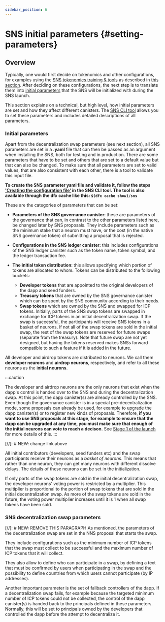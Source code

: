 ```yaml
---
sidebar_position: 6
---
```

# SNS initial parameters {#setting-parameters}
## Overview
Typically, one would first decide on tokenomics and other configurations, 
for examples using the
[SNS tokenomics training & tools](https://wiki.internetcomputer.org/wiki/How-To:_SNS_tokenomics_configuration)
as described in [this section](./tokenomics-intro.md).
After deciding on these configurations, the next step is to
translate them into 
[initial parameters](../launching/launch-steps.md/#SNS-launch-step-preparation) <!-- NEW: UPDATE LINK --> that the SNS will be initialized with during the SNS launch.


This section explains on a technical, but high level, how initial parameters are set and how they affect different canisters.
The [SNS CLI tool](https://github.com/dfinity/ic/tree/master/rs/sns/cli)
allows you to set these parameters and includes detailed descriptions of all parameters.

### Initial parameters
<!-- NEW: All SNS parameters are set in a **.yaml** file that can then be passed as an argument to the NNS proposal that triggers the SNS launch, both for testing and in production.
There are some parameters that have to be set and others that are set to a default value but that can also be changed. To make sure that all parameters are set to valid values, that are also consistent
with each other, there is a tool to validate a given input file. -->
Apart from the decentralization swap parameters
(see next section), all SNS parameters are set in a **.yaml** file that can 
then be passed as an argument
when installing the SNS, both for testing and in production.
There are some parameters that have to be set and others that are set to a
default value but that can also be changed.
To make sure that all parameters are set to valid values, that are also consistent
with each other, there is a tool to validate this input file. 

**To create the SNS parameter yaml file and validate it, follow the steps
['Creating the configuration file'](https://github.com/dfinity/ic/tree/master/rs/sns/cli#creating-the-configuration-file)
in the SNS CLI tool.
The tool is also available through the dfx cache like this: `$(dfx cache show)/sns`**

These are the categories of parameters that can be set:
- **Parameters of the SNS governance canister**: these are parameters of the governance
that can, in contrast to the other parameters listed here, be changed later 
   by SNS proposals. They include parameters such as the
   minimum stake that a neuron must have, or the cost (in the native SNS governance
  token) of submitting a proposal that is rejected.
   
- **Configurations in the SNS ledger canister:** this includes configurations of the SNS 
ledger canister such as the token name, token symbol, and the ledger transaction fee.

- **The initial token distribution**: this allows specifying which portion 
   of tokens are allocated to whom. Tokens can be distributed to the following buckets:
   - **Developer tokens** that are appointed to the original developers of the dapp and 
      seed funders.
   - **Treasury tokens** that are owned by the SNS governance canister which can be
      spent by the SNS community according to their needs.
   - **Swap tokens** which are owned by the SNS and swapped for ICP tokens.
      Initially, parts of the SNS swap tokens are swapped in exchange for ICP tokens
      in an initial decentralization swap. If the swap is successful, the participants
      will receive SNS tokens in a basket of neurons. 
      If not all of the swap tokens are sold in the initial swap, the rest of the
      swap tokens are reserved for future swaps (separate from the treasury). 
      Note that future swap are not yet designed, but having the tokens reserved
      makes SNSs forward compatible to such a feature if it is added in the future.

<!-- NEW BULLET POINT:
**Decentralization swap parameters**: this defines the parameters of the decentralization swap. MAKE SUB-BULLETS
**Rules of the swap** such as the minimum number of ICP tokens that the swap must collect to be successful and the maximum number of ICP tokens that it will collect. 
**Conditions of swap participation** such as the definition of a text that must be confirmed by users when participating in the swap and the possibility to define countries from which users cannot participate (by IP addresses).
**Fallback controllers of the dapp:** Another important parameter is the set of fallback controllers of the dapp.
   If a decentralization swap fails, for example because the targeted minimum number
   of ICP tokens could not be collected, the control of the dapp canister(s) is
   handed back to the principals defined in these parameters.
   Normally, this will be set to principals owned by the developers that controlled the dapp
   before the attempt to decentralize it. 
-->
      
All developer and airdrop tokens are distributed to neurons.
We call them **developer neurons** and **airdrop neurons**,
respectively, and refer to all these neurons as the **initial neurons**.

:::caution

The developer and airdrop neurons are the only neurons that exist when
the dapp's control is handed over to the SNS and during the
decentralization swap.
At this point, the dapp canister(s) are already controlled by the SNS.
Even though the governance canister is in a special pre-decentralization mode, some proposals can already be used, for example to upgrade the dapp canister(s) or to register new kinds of proposals. 
Therefore, **if you want to use SNS proposals at this stage, for example to ensure that the dapp can be upgraded 
at any time, you must make sure that enough of the initial neurons can vote to reach a decison.**
See [Stage 1 of the launch](../launching/launch-summary.md) for more details of this. 
:::



[//]: # NEW: change link above 

All initial contributors (developers, seed funders etc) and the swap participants receive their neurons as a *basket of neurons*.
This means that rather than one neuron, they can get many neurons 
with different dissolve delays. The details of these neurons can
be set in the initialization.

If only parts of the swap tokens are sold in the initial decentralization swap,
the developer neurons' voting power is restricted by a multiplier. This multiplier 
is proportional to the portion of swap tokens that are sold in the initial 
decentralization swap. As more of the swap tokens are sold in the future, the
voting power multiplier increases until it is 1 when all swap tokens have been
sold.

### SNS decentralization swap parameters
[//]: # NEW: REMOVE THIS PARAGRAPH 
As mentioned, the parameters of the decentralization swap are 
set in the NNS proposal that starts the swap.

They include configurations such as the minimum number of 
ICP tokens that the swap must collect to be successful and the
   maximum number of ICP tokens that it will collect.

They also allow to define who can participate in a swap, by defining a text that must be confirmed by users when participating in the swap and the possibility to define countries from which users cannot participate (by IP addresses).

   Another important parameter is the set of fallback controllers of the dapp.
   If a decentralization swap fails, for example because the targeted minimum number
   of ICP tokens could not be collected, the control of the dapp canister(s) is
   handed back to the principals defined in these parameters.
   Normally, this will be set to principals owned by the developers that controlled the dapp
   before the attempt to decentralize it.



